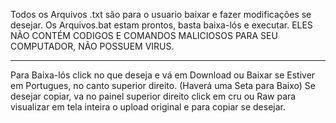 Todos os Arquivos .txt são para o usuario baixar e fazer modificações se desejar.
Os Arquivos.bat estam prontos, basta baixa-lós e executar.
ELES NÃO CONTÉM CODIGOS E COMANDOS MALICIOSOS PARA SEU COMPUTADOR, NÃO POSSUEM VIRUS.
-------  -------  -------

Para Baixa-lós click no que deseja e vá em Download ou Baixar se Estiver em Portugues, no canto superior direito. (Haverá uma Seta para Baixo)
Se desejar copiar, va no painel superior direito click em cru ou Raw para visualizar em tela inteira o upload
original e para  copiar se desejar.
